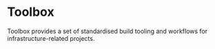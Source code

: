 # Toolbox

Toolbox provides a set of standardised build tooling and workflows for
infrastructure-related projects.
